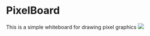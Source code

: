 # PixelBoard
This is a simple whiteboard for drawing pixel graphics
<img src="https://i.imgur.com/y5tDHnF.png">
